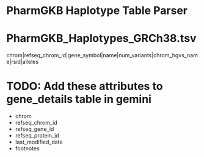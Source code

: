 # PharmGKB Haplotype Table Parser

# PharmGKB_Haplotypes_GRCh38.tsv
chrom|refseq_chrom_id|gene_symbol|name|num_variants|chrom_hgvs_name|rsid|alleles

# TODO: Add these attributes to gene_details table in gemini
- chrom
- refseq_chrom_id
- refseq_gene_id
- refseq_protein_id
- last_modified_date
- footnotes
